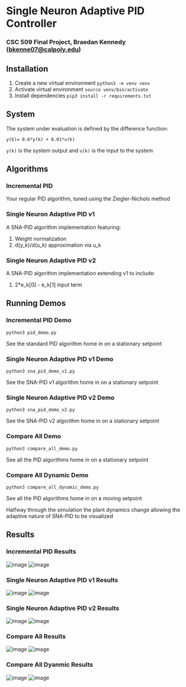 # Single Neuron Adaptive PID Controller
### CSC 509 Final Project, Braedan Kennedy (bkenne07@calpoly.edu)

## Installation
1. Create a new virtual environment `python3 -m venv venv`
2. Activate virtual environment `source venv/bin/activate`
3. Install dependencies `pip3 install -r requirements.txt`

## System
The system under evaluation is defined by the difference function:

`y(k)= 0.6*y(k) + 0.01*u(k)`

`y(k)` is the system output and `u(k)` is the input to the system

## Algorithms
### Incremental PID
Your regular PID algorithm, tuned using the Ziegler-Nichols method

### Single Neuron Adaptive PID v1
A SNA-PID algorithm implementation featuring:
1. Weight normalization
2. d(y_k)/d(u_k) approximation via u_k

### Single Neuron Adaptive PID v2
A SNA-PID algorithm implementation extending v1 to include:
1. 2*e_k[0] - e_k[1] input term

## Running Demos
### Incremental PID Demo
`python3 pid_demo.py`

See the standard PID algorithm home in on a stationary setpoint
### Single Neuron Adaptive PID v1 Demo
`python3 sna_pid_demo_v1.py`

See the SNA-PID v1 algorithm home in on a stationary setpoint
### Single Neuron Adaptive PID v2 Demo
`python3 sna_pid_demo_v2.py`

See the SNA-PID v2 algorithm home in on a stationary setpoint
### Compare All Demo
`python3 compare_all_demo.py`

See all the PID algorithms home in on a stationary setpoint
### Compare All Dynamic Demo
`python3 compare_all_dynamic_demo.py`

See all the PID algorithms home in on a moving setpoint

Halfway through the simulation the plant dynamics change allowing the adaptive nature of SNA-PID to be visualized

## Results
### Incremental PID Results
![image](plots/pid_0.png)
![image](plots/pid_1.png)

### Single Neuron Adaptive PID v1 Results
![image](plots/sna_v1_0.png)
![image](plots/sna_v1_1.png)

### Single Neuron Adaptive PID v2 Results
![image](plots/sna_v2_0.png)
![image](plots/sna_v2_1.png)

### Compare All Results
![image](plots/all_0.png)
![image](plots/all_1.png)

### Compare All Dyanmic Results
![image](plots/all_dynamic_0.png)
![image](plots/all_dynamic_1.png)
